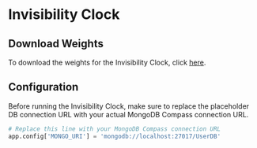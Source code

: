 # Invisibility Clock
## Download Weights

To download the weights for the Invisibility Clock, click [here](#hyperlink-the-here).

## Configuration

Before running the Invisibility Clock, make sure to replace the placeholder DB connection URL with your actual MongoDB Compass connection URL.

```python
# Replace this line with your MongoDB Compass connection URL
app.config['MONGO_URI'] = 'mongodb://localhost:27017/UserDB'
